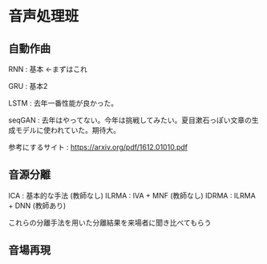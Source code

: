 # 音声処理班

## 自動作曲

RNN : 基本  ←まずはこれ

GRU : 基本2

LSTM : 去年一番性能が良かった。

seqGAN : 去年はやってない。今年は挑戦してみたい。夏目漱石っぽい文章の生成モデルに使われていた。期待大。

参考にするサイト : https://arxiv.org/pdf/1612.01010.pdf

## 音源分離

ICA : 基本的な手法 (教師なし)
ILRMA : IVA + MNF (教師なし)
IDRMA : ILRMA + DNN (教師あり)

これらの分離手法を用いた分離結果を来場者に聞き比べてもらう

## 音場再現
